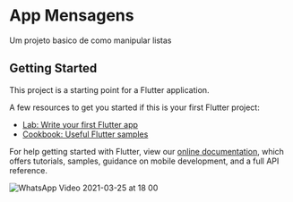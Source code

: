 # App Mensagens

Um projeto basico de como manipular listas

## Getting Started

This project is a starting point for a Flutter application.

A few resources to get you started if this is your first Flutter project:

- [Lab: Write your first Flutter app](https://flutter.dev/docs/get-started/codelab)
- [Cookbook: Useful Flutter samples](https://flutter.dev/docs/cookbook)

For help getting started with Flutter, view our
[online documentation](https://flutter.dev/docs), which offers tutorials,
samples, guidance on mobile development, and a full API reference.


![WhatsApp Video 2021-03-25 at 18 00](https://user-images.githubusercontent.com/39202278/112545633-35601700-8d97-11eb-92c5-47baaaa2e184.gif)
